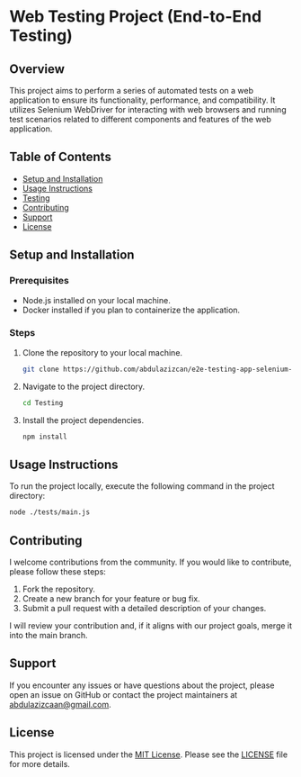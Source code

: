 # Web Testing Project (End-to-End Testing)

## Overview

This project aims to perform a series of automated tests on a web application to ensure its functionality, performance, and compatibility. It utilizes Selenium WebDriver for interacting with web browsers and running test scenarios related to different components and features of the web application.

## Table of Contents

- [Setup and Installation](#setup-and-installation)
- [Usage Instructions](#usage-instructions)
- [Testing](#testing)
- [Contributing](#contributing)
- [Support](#support)
- [License](#license)

## Setup and Installation

### Prerequisites

- Node.js installed on your local machine.
- Docker installed if you plan to containerize the application.

### Steps

1. Clone the repository to your local machine.
   ```sh
   git clone https://github.com/abdulazizcan/e2e-testing-app-selenium-plb
   ```
2. Navigate to the project directory.
   ```sh
   cd Testing
   ```
3. Install the project dependencies.
   ```sh
   npm install
   ```

## Usage Instructions

To run the project locally, execute the following command in the project directory:

```sh
node ./tests/main.js
```

## Contributing

I welcome contributions from the community. If you would like to contribute, please follow these steps:

1. Fork the repository.
2. Create a new branch for your feature or bug fix.
3. Submit a pull request with a detailed description of your changes.

I will review your contribution and, if it aligns with our project goals, merge it into the main branch.

## Support

If you encounter any issues or have questions about the project, please open an issue on GitHub or contact the project maintainers at [abdulazizcaan@gmail.com](mailto:abdulazizcaan@gmail.com).

## License

This project is licensed under the [MIT License](https://www.mit.edu/~amini/LICENSE.md). Please see the [LICENSE](https://www.mit.edu/~amini/LICENSE.md) file for more details.
